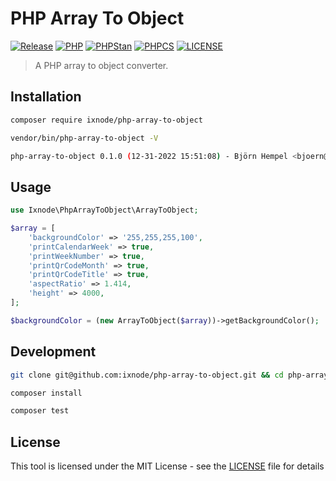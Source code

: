 # PHP Array To Object

[![Release](https://img.shields.io/github/v/release/ixnode/php-array-to-object)](https://github.com/ixnode/php-array-to-object/releases)
[![PHP](https://img.shields.io/badge/PHP-^8.0-777bb3.svg?logo=php&logoColor=white&labelColor=555555&style=flat)](https://www.php.net/supported-versions.php)
[![PHPStan](https://img.shields.io/badge/PHPStan-Level%20Max-brightgreen.svg?style=flat)](https://phpstan.org/user-guide/rule-levels)
[![PHPCS](https://img.shields.io/badge/PHPCS-PSR12-brightgreen.svg?style=flat)](https://www.php-fig.org/psr/psr-12/)
[![LICENSE](https://img.shields.io/github/license/ixnode/php-array-to-object)](https://github.com/ixnode/php-array-to-object/blob/master/LICENSE)

> A PHP array to object converter.

## Installation

```bash
composer require ixnode/php-array-to-object
```

```bash
vendor/bin/php-array-to-object -V
```

```bash
php-array-to-object 0.1.0 (12-31-2022 15:51:08) - Björn Hempel <bjoern@hempel.li>
```

## Usage

```php
use Ixnode\PhpArrayToObject\ArrayToObject;
```

```php
$array = [
    'backgroundColor' => '255,255,255,100',
    'printCalendarWeek' => true,
    'printWeekNumber' => true,
    'printQrCodeMonth' => true,
    'printQrCodeTitle' => true,
    'aspectRatio' => 1.414,
    'height' => 4000,
];

$backgroundColor = (new ArrayToObject($array))->getBackgroundColor();
```

## Development

```bash
git clone git@github.com:ixnode/php-array-to-object.git && cd php-array-to-object
```

```bash
composer install
```

```bash
composer test
```

## License

This tool is licensed under the MIT License - see the [LICENSE](/LICENSE) file for details
